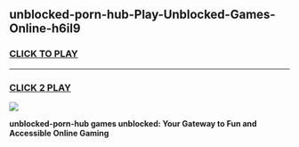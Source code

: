 
## unblocked-porn-hub-Play-Unblocked-Games-Online-h6il9
<h3>
<a href="https://premium76.site?title=unblocked-porn-hub&ref=25A">CLICK TO PLAY</a></h3>
<hr>

<h3>
<a href="https://premium76.site?title=unblocked-porn-hub&ref=25A">CLICK 2 PLAY</a>
  
</h3>

<a href="https://premium76.site?title=unblocked-porn-hub&ref=25A"><img src="https://clearcache.store/games.png"></a>


**unblocked-porn-hub games unblocked: Your Gateway to Fun and Accessible Online Gaming**
